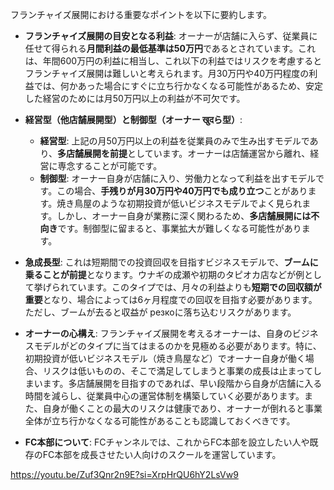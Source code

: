 フランチャイズ展開における重要なポイントを以下に要約します。

- **フランチャイズ展開の目安となる利益**: オーナーが店舗に入らず、従業員に任せて得られる**月間利益の最低基準は50万円**であるとされています。これは、年間600万円の利益に相当し、これ以下の利益ではリスクを考慮するとフランチャイズ展開は難しいと考えられます。月30万円や40万円程度の利益では、何かあった場合にすぐに立ち行かなくなる可能性があるため、安定した経営のためには月50万円以上の利益が不可欠です。
    
- **経営型（他店舗展開型）と制御型（オーナー खुदら型）**:
    
    - **経営型**: 上記の月50万円以上の利益を従業員のみで生み出すモデルであり、**多店舗展開を前提**としています。オーナーは店舗運営から離れ、経営に専念することが可能です。
    - **制御型**: オーナー自身が店舗に入り、労働力となって利益を出すモデルです。この場合、**手残りが月30万円や40万円でも成り立つ**ことがあります。焼き鳥屋のような初期投資が低いビジネスモデルでよく見られます。しかし、オーナー自身が業務に深く関わるため、**多店舗展開には不向き**です。制御型に留まると、事業拡大が難しくなる可能性があります。
- **急成長型**: これは短期間での投資回収を目指すビジネスモデルで、**ブームに乗ることが前提**となります。ウナギの成瀬や初期のタピオカ店などが例として挙げられています。このタイプでは、月々の利益よりも**短期での回収額が重要**となり、場合によっては6ヶ月程度での回収を目指す必要があります。ただし、ブームが去ると収益が резкоに落ち込むリスクがあります。
    
- **オーナーの心構え**: フランチャイズ展開を考えるオーナーは、自身のビジネスモデルがどのタイプに当てはまるのかを見極める必要があります。特に、初期投資が低いビジネスモデル（焼き鳥屋など）でオーナー自身が働く場合、リスクは低いものの、そこで満足してしまうと事業の成長は止まってしまいます。多店舗展開を目指すのであれば、早い段階から自身が店舗に入る時間を減らし、従業員中心の運営体制を構築していく必要があります。また、自身が働くことの最大のリスクは健康であり、オーナーが倒れると事業全体が立ち行かなくなる可能性があることも認識しておくべきです。
    
- **FC本部について**: FCチャンネルでは、これからFC本部を設立したい人や既存のFC本部を成長させたい人向けのスクールを運営しています。

https://youtu.be/Zuf3Qnr2n9E?si=XrpHrQU6hY2LsVw9